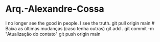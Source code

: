 # Arq.-Alexandre-Cossa
I no longer see the good in people. I see the truth.
git pull origin main  # Baixa as últimas mudanças (caso tenha outras)
git add .
git commit -m "Atualização do contato"
git push origin main
